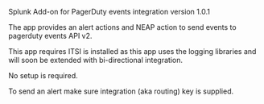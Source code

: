 Splunk Add-on for PagerDuty events integration version 1.0.1

The app provides an alert actions and NEAP action to send events to pagerduty events API v2.

This app requires ITSI is installed as this app uses the logging libraries and will soon be extended with bi-directional integration.

No setup is required.

To send an alert make sure integration (aka routing) key is supplied.
